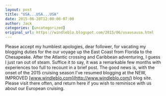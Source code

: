 ```yaml
---
layout: post
title: "USA...USA...USA"
date: 2015-06-28T12:00:00-07:00
author: Jack
categories: [uncategorized]
original_url: https://windleblo.blogspot.com/2015/06/usausausa.html
---
```


Please accept my humblest apologies, dear follower, for vacating my blogging duties for the our voyage up the East Coast from Florida to the Chesapeake. After the Atlantic crossing and Caribbean adventuring, I guess I just ran out of steam. Suffice it to say, it was a remarkable few months with experiences too full to recount in a brief post. The good news is, with the onset of the 2015 cruising season I've resumed blogging at the NEW, IMPROVED [www.windleblo.com](http://www.windleblo.com/) blog site. Please visit there often, and return here if you wish to reminisce with us about our European cruising.
